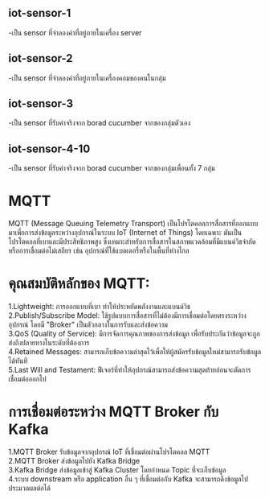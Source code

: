 ## iot-sensor-1
-เป็น sensor ที่จำลองค่าที่อยู่ภายในเครื่อง server 

## iot-sensor-2
-เป็น sensor ที่จำลองค่าที่อยู่ภายในเครื่องคอมของคนในกลุ่ม

## iot-sensor-3
-เป็น sensor ที่รับค่าจริงจาก borad cucumber จากของกลุ่มตัวเอง

## iot-sensor-4-10
-เป็น sensor ที่รับค่าจริงจาก borad cucumber จากของกลุ่มเพื่อนทั้ง 7 กลุ่ม


# MQTT
MQTT (Message Queuing Telemetry Transport) เป็นโปรโตคอลการสื่อสารที่ออกแบบมาเพื่อการส่งข้อมูลระหว่างอุปกรณ์ในระบบ IoT (Internet of Things) โดยเฉพาะ มันเป็นโปรโตคอลที่เบาและมีประสิทธิภาพสูง ซึ่งเหมาะสำหรับการสื่อสารในสภาพแวดล้อมที่มีแบนด์วิธจำกัดหรือการเชื่อมต่อไม่เสถียร เช่น อุปกรณ์ที่ใช้แบตเตอรี่หรือในพื้นที่ห่างไกล <br>

# คุณสมบัติหลักของ MQTT:
1.Lightweight: การออกแบบที่เบา ทำให้ประหยัดพลังงานและแบนด์วิธ<br>
2.Publish/Subscribe Model: ใช้รูปแบบการสื่อสารที่ไม่ต้องมีการเชื่อมต่อโดยตรงระหว่างอุปกรณ์ โดยมี "Broker" เป็นตัวกลางในการรับและส่งข้อความ<br>
3.QoS (Quality of Service): มีการจัดการคุณภาพของการส่งข้อมูล เพื่อรับประกันว่าข้อมูลจะถูกส่งถึงปลายทางในระดับที่ต้องการ<br>
4.Retained Messages: สามารถเก็บข้อความล่าสุดไว้เพื่อให้ผู้สมัครรับข้อมูลใหม่สามารถรับข้อมูลได้ทันที<br>
5.Last Will and Testament: ฟีเจอร์ที่ทำให้อุปกรณ์สามารถส่งข้อความสุดท้ายก่อนจะตัดการเชื่อมต่อออกไป<br>

# การเชื่อมต่อระหว่าง MQTT Broker กับ Kafka
1.MQTT Broker รับข้อมูลจากอุปกรณ์ IoT ที่เชื่อมต่อผ่านโปรโตคอล MQTT<br>
2.MQTT Broker ส่งข้อมูลไปยัง Kafka Bridge<br>
3.Kafka Bridge ส่งข้อมูลเข้าสู่ Kafka Cluster โดยกำหนด Topic ที่จะเก็บข้อมูล<br>
4.ระบบ downstream หรือ application อื่น ๆ ที่เชื่อมต่อกับ Kafka จะสามารถดึงข้อมูลไปประมวลผลต่อได้<br>

